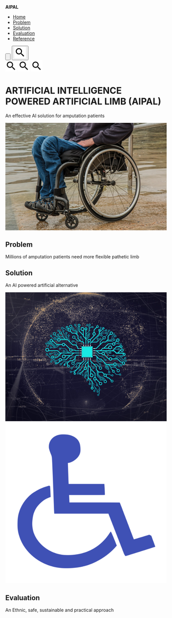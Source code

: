 <!DOCTYPE html>
<html lang="en-US">
    <head>
        <link rel="stylesheet", type="text/css", href="navigation.css">
        <link rel="stylesheet", type="text/css", href="content.css">
        <script src="https://wtcx.github.io/navigation.js"></script>
        <script src="https://wtcx.github.io/content.js"></script>
        <title>Home - AIPAL</title>
    </head>
    <body>
        <div id="nav-search">
            <div id="navigation">
                <b>AIPAL</b>
                <ul>
                    <li><a href="#home">Home</a></li>
                    <li><a href="#problem">Problem</a></li>
                    <li><a href="#solution">Solution</a></li>
                    <li><a href="#evaluation">Evaluation</a></li>
                    <li><a href="#reference">Reference</a></li>
                </ul>
                <button type="button" 
                        title="print current webpage"onclick="window.print()">
                    <img sec=>
                </button>
                <button type="button" 
                        title="search within the website" onclick="toSearch()">
                    <img src="icons/search.svg" alt="search">
                </button>
            </div>
        </div>
        <div id="share">
            <a href=""><img src="icons/search.svg"></a>
            <a href=""><img src="icons/search.svg"></a>
            <a href=""><img src="icons/search.svg"></a>
        </div>
        <div id="google_translate_element">
            <script type="text/javascript">
                function googleTranslateElementInit() {
                  new google.translate.TranslateElement({pageLanguage: 'en'}, 'google_translate_element');
                }
            </script>
            <script type="text/javascript" src="//translate.google.com/translate_a/element.js?cb=googleTranslateElementInit">
            </script>
        </div>
        <div id="brief" style="background-image: url(images/wheelchair.jpg)">
            <div id="brief-text">
                <h1>ARTIFICIAL INTELLIGENCE POWERED ARTIFICIAL LIMB (AIPAL)</h1>
                <p title="brief">
                    An effective AI solution for amputation patients
                </p>
            </div>
        </div>
        <div class="intro">
            <img src="images/wheelchair.jpg">
            <div>
                <h2>Problem</h2>
                <p>Millions of amputation patients need more flexible pathetic limb</p>
            </div>
        </div>
        <div class="intro intro-left">
            <div class="intro-text-left">
                <h2>Solution</h2>
                <p>An AI powered artificial alternative</p>
            </div>
            <img src="images/ai.jpg" class="intro-img-right">
        </div>
        <div class="intro">
            <img src="images/wheelchair.png">
            <div>
                <h2>Evaluation</h2>
                <p>An Ethnic, safe, sustainable and practical approach</p>
            </div>
        </div>
    </body>
</html>
